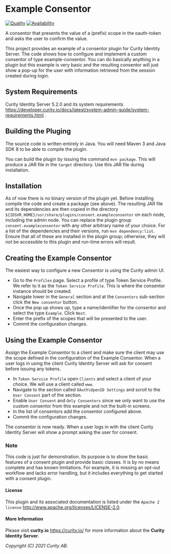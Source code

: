 # Example Consentor

[![Quality](https://img.shields.io/badge/quality-experiment-red)](https://curity.io/resources/code-examples/status/)
[![Availability](https://img.shields.io/badge/availability-source-blue)](https://curity.io/resources/code-examples/status/)

A consentor that presents the value of a (prefix) scope in the oauth-token and asks the user to confirm the value.

This project provides an example of a consentor plugin for Curity Identity Server. The code shows how to configure and implement a custom consentor of type example-consentor. You can do basically anything in a plugin but this example is very basic and the resulting consentor will just show a pop-up for the user with information retrieved from the session created during login.

## System Requirements
Curity Identity Server 5.2.0 and its system requirements <https://developer.curity.io/docs/latest/system-admin-guide/system-requirements.html> .

## Building the Pluging
The source code is written entirely in Java. You will need Maven 3 and Java SDK 8 to be able to compile the plugin. 

You can build the plugin by issuing the command ``mvn package``. This will produce a JAR file in the ``target`` directory. Use this JAR file during installation.

## Installation
As of now there is no binary version of the plugin yet. Before installing compile the code and create a package (see above). The resulting JAR file and its dependencies are then copied in the directory `${IDSVR_HOME}/usr/share/plugins/consent.exampleconsentor` on each node, including the admin node. You can replace the plugin group `consent.exampleconsentor` with any other arbitrary name of your choice.
For a list of the dependencies and their versions, run ``mvn dependency:list``. Ensure that all of these are installed in
the plugin group; otherwise, they will not be accessible to this plugin and run-time errors will result.

## Creating the Example Consentor
The easiest way to configure a new Consentor is using the Curity admin UI.

- Go to the `Profiles` page. Select a profile of type Token Service Profile. We refer to it as the `Token Service Profile`. This is where the consentor instance should be created.
- Navigate lower in the `General` section and at the `Consentors` sub-section click the `New consentor` button.
- Once the pop up shows up, type a name/identifier for the consentor and select the type `Example`. Click `Next`.
- Enter the prefix of the scopes that will be presented to the user.
- Commit the configuration changes.

## Using the Example Consentor
Assign the Example Consentor to a client and make sure the client may use the scope defined in the configuration of the Example Consentor. When a user logs in using the client Curity Identity Server will ask for consent before issuing any tokens. 

- In `Token Service Profile` open `Clients` and select a client of your choice. We will use a client called `www`.
- Navigate to the section called `OAuth\OpenID Settings` and scroll to the `User Consent` part of the section.
- Enable `User Consent` and `Only Consentors` since we only want to use the custom consentor from this example and not the built-in screens.
- In the list of consentors add the consentor configured above.
- Commit the configuration changes.

The consentor is now ready. When a user logs in with the client Curity Identity Server will show a prompt asking the user for consent.

### Note
This code is just for demonstration. Its purpose is to show the basic features of a consent plugin and provide basic classes. It is by no means complete and has known limitations. For example, it is missing an opt-out workflow and lacks error handling, but it includes everything to get started with a consent plugin.

#### License

This plugin and its associated documentation is listed under the `Apache 2 license` <http://www.apache.org/licenses/LICENSE-2.0>.

#### More Information

Please visit **curity.io** <https://curity.io/> for more information about the **Curity Identity Server**.

*Copyright (C) 2021 Curity AB*.
